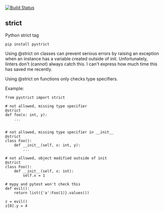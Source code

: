 [![Build Status](https://travis-ci.com/earonesty/pystrict.svg?branch=master)](https://travis-ci.com/earonesty/pystrict)

## strict

Python strict tag

    pip install pystrict


Using @strict on classes can prevent serious errors by raising an exception when an instance has a variable created outside of init.
Unfortunately, linters don't (cannot) always catch this.  I can't express how much time this has saved me recently.

Using @strict on functions only checks type specifiers.

Example:

    from pystrict import strict

    # not allowed, missing type specifier
    @strict
    def foo(x: int, y):
        ...


    # not allowed, missing type specifier in __init__
    @strict
    class Foo():
        def __init__(self, x: int, y):
            ...

    # not allowed, object modified outside of init
    @strict
    class Foo():
        def __init__(self, x: int):
            self.x = 1

    # mypy and pytest won't check this
    def evil():
        return list({'a':Foo(1)}.values())

    z = evil()
    z[0].y = 4
